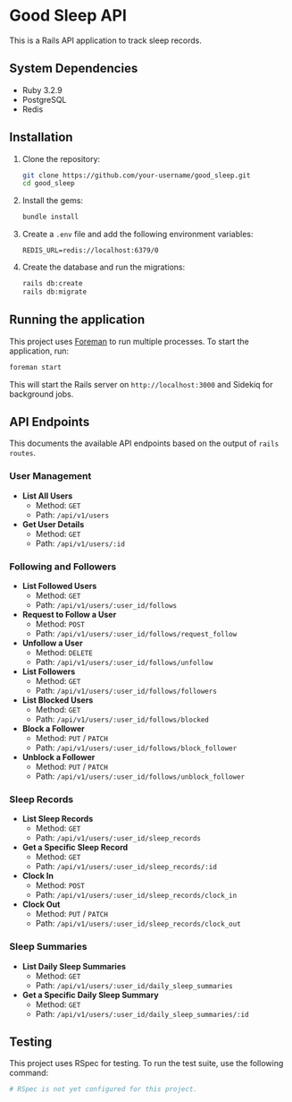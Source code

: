 # Good Sleep API

This is a Rails API application to track sleep records.

## System Dependencies

*   Ruby 3.2.9
*   PostgreSQL
*   Redis

## Installation

1.  Clone the repository:

    ```bash
    git clone https://github.com/your-username/good_sleep.git
    cd good_sleep
    ```

2.  Install the gems:

    ```bash
    bundle install
    ```

3.  Create a `.env` file and add the following environment variables:

    ```
    REDIS_URL=redis://localhost:6379/0
    ```

4.  Create the database and run the migrations:

    ```bash
    rails db:create
    rails db:migrate
    ```

## Running the application

This project uses [Foreman](https://github.com/ddollar/foreman) to run multiple processes. To start the application, run:

```bash
foreman start
```

This will start the Rails server on `http://localhost:3000` and Sidekiq for background jobs.

## API Endpoints

This documents the available API endpoints based on the output of `rails routes`.

### User Management

*   **List All Users**
    *   Method: `GET`
    *   Path: `/api/v1/users`
*   **Get User Details**
    *   Method: `GET`
    *   Path: `/api/v1/users/:id`

### Following and Followers

*   **List Followed Users**
    *   Method: `GET`
    *   Path: `/api/v1/users/:user_id/follows`
*   **Request to Follow a User**
    *   Method: `POST`
    *   Path: `/api/v1/users/:user_id/follows/request_follow`
*   **Unfollow a User**
    *   Method: `DELETE`
    *   Path: `/api/v1/users/:user_id/follows/unfollow`
*   **List Followers**
    *   Method: `GET`
    *   Path: `/api/v1/users/:user_id/follows/followers`
*   **List Blocked Users**
    *   Method: `GET`
    *   Path: `/api/v1/users/:user_id/follows/blocked`
*   **Block a Follower**
    *   Method: `PUT` / `PATCH`
    *   Path: `/api/v1/users/:user_id/follows/block_follower`
*   **Unblock a Follower**
    *   Method: `PUT` / `PATCH`
    *   Path: `/api/v1/users/:user_id/follows/unblock_follower`

### Sleep Records

*   **List Sleep Records**
    *   Method: `GET`
    *   Path: `/api/v1/users/:user_id/sleep_records`
*   **Get a Specific Sleep Record**
    *   Method: `GET`
    *   Path: `/api/v1/users/:user_id/sleep_records/:id`
*   **Clock In**
    *   Method: `POST`
    *   Path: `/api/v1/users/:user_id/sleep_records/clock_in`
*   **Clock Out**
    *   Method: `PUT` / `PATCH`
    *   Path: `/api/v1/users/:user_id/sleep_records/clock_out`

### Sleep Summaries

*   **List Daily Sleep Summaries**
    *   Method: `GET`
    *   Path: `/api/v1/users/:user_id/daily_sleep_summaries`
*   **Get a Specific Daily Sleep Summary**
    *   Method: `GET`
    *   Path: `/api/v1/users/:user_id/daily_sleep_summaries/:id`

## Testing

This project uses RSpec for testing. To run the test suite, use the following command:

```bash
# RSpec is not yet configured for this project.
```